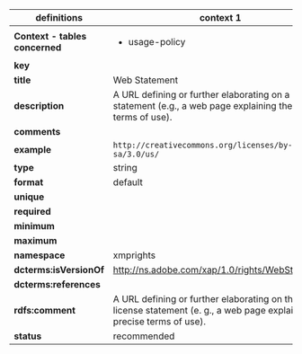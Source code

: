 

| definitions | context 1 |
|-|-|
| **Context - tables concerned** | <ul><li>usage-policy</li></ul> |
| **key** |  |
| **title** | Web Statement |
| **description** | A URL defining or further elaborating on a license statement (e.g., a web page explaining the precise terms of use). |
| **comments** |  |
| **example** | `http://creativecommons.org/licenses/by-nc-sa/3.0/us/` |
| **type** | string |
| **format** | default |
| **unique** |  |
| **required** |  |
| **minimum** |  |
| **maximum** |  |
| **namespace** | xmprights |
| **dcterms:isVersionOf** | http://ns.adobe.com/xap/1.0/rights/WebStatement |
| **dcterms:references** |  |
| **rdfs:comment** | A URL defining or further elaborating on the license statement (e. g., a web page explaining the precise terms of use). |
| **status** | recommended |
